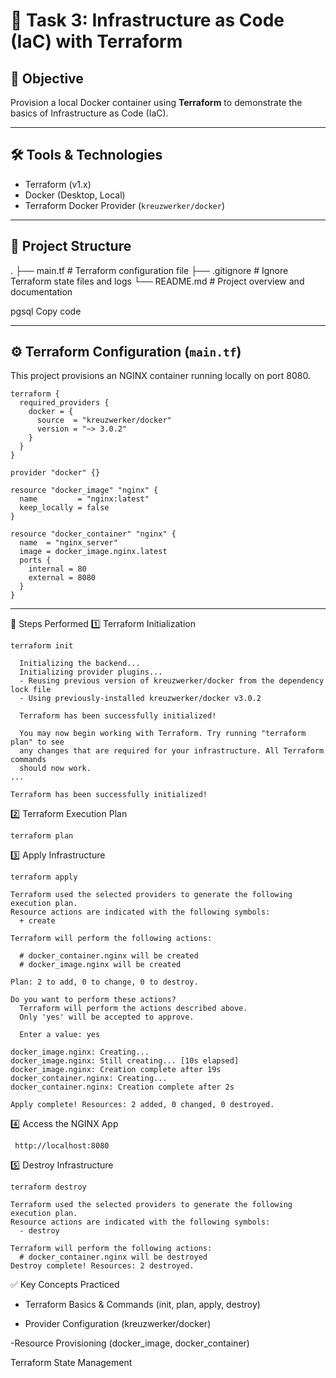 # 🚀 Task 3: Infrastructure as Code (IaC) with Terraform

## 🧠 Objective

Provision a local Docker container using **Terraform** to demonstrate the basics of Infrastructure as Code (IaC).

---

## 🛠️ Tools & Technologies

- Terraform (v1.x)
- Docker (Desktop, Local)
- Terraform Docker Provider (`kreuzwerker/docker`)

---

## 📂 Project Structure

. ├── main.tf # Terraform configuration file ├── .gitignore # Ignore Terraform state files and logs └── README.md # Project overview and documentation

pgsql
Copy code

---

## ⚙️ Terraform Configuration (`main.tf`)

This project provisions an NGINX container running locally on port 8080.

```hcl
terraform {
  required_providers {
    docker = {
      source  = "kreuzwerker/docker"
      version = "~> 3.0.2"
    }
  }
}

provider "docker" {}

resource "docker_image" "nginx" {
  name         = "nginx:latest"
  keep_locally = false
}

resource "docker_container" "nginx" {
  name  = "nginx_server"
  image = docker_image.nginx.latest
  ports {
    internal = 80
    external = 8080
  }
}
```
---
🧪 Steps Performed
1️⃣ Terraform Initialization
```
terraform init
```
```
  Initializing the backend...
  Initializing provider plugins...
  - Reusing previous version of kreuzwerker/docker from the dependency lock file
  - Using previously-installed kreuzwerker/docker v3.0.2
  
  Terraform has been successfully initialized!
  
  You may now begin working with Terraform. Try running "terraform plan" to see
  any changes that are required for your infrastructure. All Terraform commands
  should now work.
...

Terraform has been successfully initialized!
```
2️⃣ Terraform Execution Plan
```
terraform plan
```

3️⃣ Apply Infrastructure
```
terraform apply
```
```
Terraform used the selected providers to generate the following execution plan.     
Resource actions are indicated with the following symbols:
  + create

Terraform will perform the following actions:

  # docker_container.nginx will be created
  # docker_image.nginx will be created

Plan: 2 to add, 0 to change, 0 to destroy.

Do you want to perform these actions?
  Terraform will perform the actions described above.
  Only 'yes' will be accepted to approve.

  Enter a value: yes

docker_image.nginx: Creating...
docker_image.nginx: Still creating... [10s elapsed]
docker_image.nginx: Creation complete after 19s 
docker_container.nginx: Creating...
docker_container.nginx: Creation complete after 2s 

Apply complete! Resources: 2 added, 0 changed, 0 destroyed.
```

4️⃣ Access the NGINX App
```
 http://localhost:8080
``` 

5️⃣ Destroy Infrastructure
```
terraform destroy
```
```
Terraform used the selected providers to generate the following execution plan.     
Resource actions are indicated with the following symbols:
  - destroy

Terraform will perform the following actions:
  # docker_container.nginx will be destroyed
Destroy complete! Resources: 2 destroyed.
```
✅ Key Concepts Practiced
- Terraform Basics & Commands (init, plan, apply, destroy)

- Provider Configuration (kreuzwerker/docker)

-Resource Provisioning (docker_image, docker_container)

Terraform State Management

